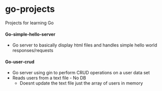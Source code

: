 # go-projects
Projects for learning Go

#### Go-simple-hello-server
- Go server to basically display html files and handles simple hello world responses/requests

#### Go-user-crud
- Go server using gin to perform CRUD operations on a user data set
- Reads users from a text file - No DB
  - Doesnt update the text file just the array of users in memory

